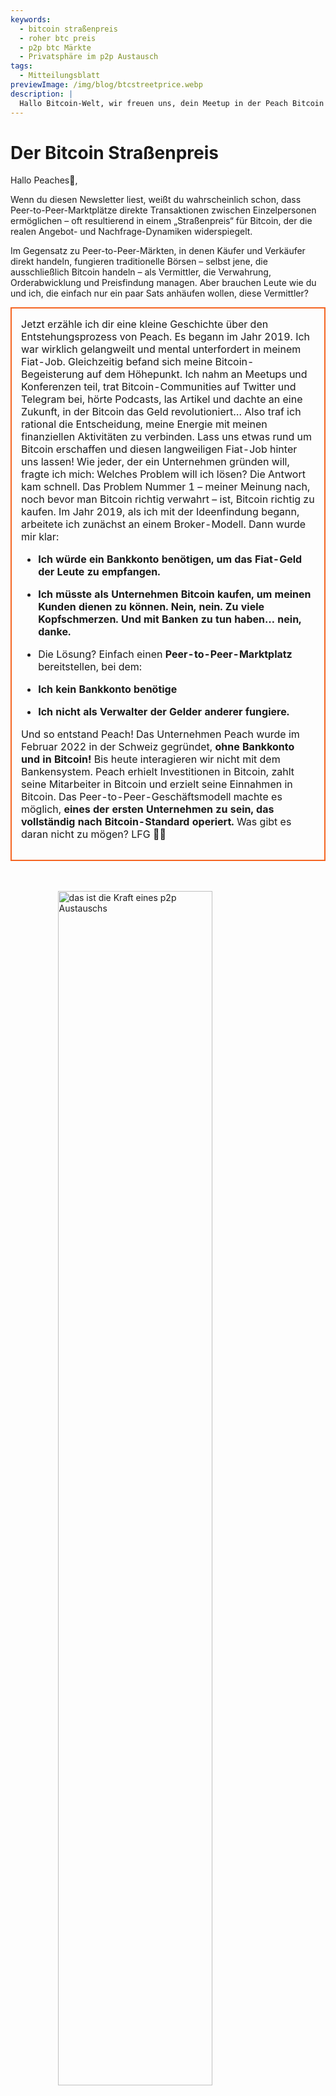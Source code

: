 ```yaml
---
keywords:
  - bitcoin straßenpreis
  - roher btc preis
  - p2p btc Märkte
  - Privatsphäre im p2p Austausch
tags:
  - Mitteilungsblatt
previewImage: /img/blog/btcstreetprice.webp
description: |
  Hallo Bitcoin-Welt, wir freuen uns, dein Meetup in der Peach Bitcoin App hinzuzufügen!
---
```


# Der Bitcoin Straßenpreis

Hallo Peaches🍑,

Wenn du diesen Newsletter liest, weißt du wahrscheinlich schon, dass Peer-to-Peer-Marktplätze direkte Transaktionen zwischen Einzelpersonen ermöglichen – oft resultierend in einem „Straßenpreis“ für Bitcoin, der die realen Angebot- und Nachfrage-Dynamiken widerspiegelt.

Im Gegensatz zu Peer-to-Peer-Märkten, in denen Käufer und Verkäufer direkt handeln, fungieren traditionelle Börsen – selbst jene, die ausschließlich Bitcoin handeln – als Vermittler, die Verwahrung, Orderabwicklung und Preisfindung managen. Aber brauchen Leute wie du und ich, die einfach nur ein paar Sats anhäufen wollen, diese Vermittler?

<table style="width: 100%; max-width: 800px; margin: auto; border-collapse: collapse;">
<td style="border: 2px solid #f56522; padding: 15px; width: 60%; vertical-align: top;">
Jetzt erzähle ich dir eine kleine Geschichte über den Entstehungsprozess von Peach. Es begann im Jahr 2019. Ich war wirklich gelangweilt und mental unterfordert in meinem Fiat-Job. Gleichzeitig befand sich meine Bitcoin-Begeisterung auf dem Höhepunkt. Ich nahm an Meetups und Konferenzen teil, trat Bitcoin-Communities auf Twitter und Telegram bei, hörte Podcasts, las Artikel und dachte an eine Zukunft, in der Bitcoin das Geld revolutioniert… Also traf ich rational die Entscheidung, meine Energie mit meinen finanziellen Aktivitäten zu verbinden. Lass uns etwas rund um Bitcoin erschaffen und diesen langweiligen Fiat-Job hinter uns lassen! Wie jeder, der ein Unternehmen gründen will, fragte ich mich: Welches Problem will ich lösen? Die Antwort kam schnell. Das Problem Nummer 1 – meiner Meinung nach, noch bevor man Bitcoin richtig verwahrt – ist, Bitcoin richtig zu kaufen. Im Jahr 2019, als ich mit der Ideenfindung begann, arbeitete ich zunächst an einem Broker-Modell. Dann wurde mir klar:

- **Ich würde ein Bankkonto benötigen, um das Fiat-Geld der Leute zu empfangen.**
- **Ich müsste als Unternehmen Bitcoin kaufen, um meinen Kunden dienen zu können. Nein, nein. Zu viele Kopfschmerzen. Und mit Banken zu tun haben… nein, danke.**

- Die Lösung? Einfach einen **Peer-to-Peer-Marktplatz** bereitstellen, bei dem:
- **Ich kein Bankkonto benötige**
- **Ich nicht als Verwalter der Gelder anderer fungiere.**

Und so entstand Peach! Das Unternehmen Peach wurde im Februar 2022 in der Schweiz gegründet, **ohne Bankkonto und in Bitcoin!** Bis heute interagieren wir nicht mit dem Bankensystem. Peach erhielt Investitionen in Bitcoin, zahlt seine Mitarbeiter in Bitcoin und erzielt seine Einnahmen in Bitcoin. Das Peer-to-Peer-Geschäftsmodell machte es möglich, **eines der ersten Unternehmen zu sein, das vollständig nach Bitcoin-Standard operiert.** Was gibt es daran nicht zu mögen? LFG 🍑🚀
</td>
</table>

<br><br>
<img src="/img/blog/This-is-peer-to-peer.gif" alt="das ist die Kraft eines p2p Austauschs" style="display:block; margin: auto; width: 70%;">
<br><br>

Kehren wir nun zum Bitcoin Straßenpreis zurück… alias dem Peer-to-Peer-Preis! Ich nenne ihn den rohen Preis, den reinen Preis, den intermediärfreien Preis, den natürlichen Preis, den unschuldigen Preis… den Preis, bei dem ein Individuum entscheidet, dass Bitcoin in diesem ganz bestimmten Moment, an diesem ganz bestimmten Ort und in dieser speziellen Situation <X> wert ist.

Das Konzept des Bitcoin Straßenpreises ist nicht ganz neu. Bereits 2017 führte Clark Moody den [Bitcoin Street Price](https://bitcoin.clarkmoody.com/posts/introducing-bitcoin-street-price?) Index ein, um den in Peer-to-Peer gehandelten Wert von Bitcoin in verschiedenen lokalen Währungen zu verfolgen. Diese Initiative sollte eine präzisere Darstellung des Bargeldwerts von Bitcoin in unterschiedlichen Regionen bieten. Leider existieren diese Daten heute nicht mehr wegen mangelnder Unterstützung und Ressourcen, aber Plattformen wie Peach Bitcoin verteidigen weiterhin die Idee, dass der Peer-to-Peer-Preis der wahre Preis von Bitcoin ist.

SCHAU DIR JETZT unsere brandneue [Homepage](https://peachbitcoin.com/) an, um den ATH des Bitcoin Straßenpreises auf Peach der letzten 24h / 15d / 30d in EUR, CHF und USD zu entdecken!  
Wie wird er berechnet? Wir nehmen den Durchschnittspreis aller abgeschlossenen Transaktionen auf Peach.

<div style="border: 2px solid orange; padding: 10px; text-align: center;">
    <strong>INTEGRIEREN & LOSLEGEN</strong> mit unserer Bitcoin Peer-to-Peer-Preis API:
</div>

:::buttons
[Peer-to-Peer Preis API](https://docs.peachbitcoin.com/#ath-price)
:::

RATE MAL! IST DIR AUFGEFALLEN, DASS…  
Der Bitcoin-Preis ist **oft höher** auf dem Peer-to-Peer-Marktplatz! Warum? Weil er roh ist und es keine lästigen Identifizierungs- und KYC-Prozesse gibt!  
Aus diesem Grund macht es Sinn, Bitcoin zu arbitragen oder auf Peach zu verkaufen. Und… **ES IST KOSTENLOS!!** Lade also die App herunter und schalte dein Verkaufsangebot ein!

<div style="text-align: center;">
  <video controls style="max-width: 100%; height: auto;">
    <source src="/img/blog/P2P-Price-promo.mp4" type="video/mp4">
    Dein Browser unterstützt das Video-Tag nicht.
  </video>
</div>

Schau, was Peer-to-Peer auch im echten Leben bedeutet:

Die Leute handeln Bitcoin super anonym mit BARGELD, während sie an Bitcoin-Meetups teilnehmen! Dies ist ein Meetup in Frankreich, [Bitcoin Metz!](https://x.com/btc_metz/status/1883220185504727229?s=46). Grüße an sie! Peach erleichtert den Handel, indem es Escrow und die Angebotsplattform bereitstellt. Vielen Dank an BitcoinMetz, dass sie Peach vorgestellt haben! Eine echte Ehre für uns.

![](/img/blog/tradecashforsat/tradeforsat.png)

Das war's von mir, Peaches!

Mit fruchtigen Grüßen,

@ProofofSteph

Mach das Peer-to-Peer-Stapeln von Sats zum Standard,

Teile deinen Empfehlungscode mit deinen Freunden

Sie erhalten einen kostenlosen Kauf und du bekommst Empfehlungs-Punkte, die du gegen Sats und mehr einlösen kannst.

## ⚠️ NEUE PEACH VERSION, JETZT VERFÜGBAR 0.5.3 (265) ⚠️

:::figures 3 
![finanziere bis zu 21 Sofort-Verkaufsangebote](/img/blog/tradecashforsat/fundmore.png)

![teile niemals deinen Passphrase](/img/blog/tradecashforsat/nevershare.png)

![Dunkelmodus bei Peach](/img/blog/tradecashforsat/darkmode.png)
:::

**TEILE DEINE SEED NIEMALS, NICHT EINMAL MIT DEINER MUTTER!**

## IN ANDEREN NACHRICHTEN, DER LIGHTNING⚡ KNOTEN VON PEACH IST LIVE!

![light peach](/img/blog/tradecashforsat/lightpeach.png)

- Sieh dir die Verbindungsdetails auf Clearnet und Tor [hier](https://ln.peachbitcoin.com/embed/FHQuQDFDUngLDXY2n36R6JjP5FgLHKFNF7MDMTUHR8bX/BTC/ln) an.
- Unsere Lightning-Adresse lautet **hello@ln.peachbitcoin.com** 🤗

Peach ist ein sehr kleines Team. Jede Hilfe und Unterstützung wird sehr geschätzt!  
Möchtest du mit uns zusammenarbeiten? Möchtest du uns promoten?  
Möchtest du als lokaler oder regionaler Peach Brand Ambassador dem Team beitreten? 👀  
Melde dich jetzt bei uns!

:::buttons
[Schreib uns!](mailto:hello@peachbitcoin.com)
:::

<table style="width: 100%; max-width: 800px; margin: auto; border-collapse: collapse;">
  <tr>
    <td style="border: 2px solid #E4572E; padding: 15px; width: 60%; vertical-align: top;">
      <div style="word-wrap: break-word; font-size: 16px; line-height: 1.5;">
        <strong>Bist du Meetup-Organisator?<br>
        Besitzt du einen Bitcoin-Shop?<br>
        Oder organisierst du Events/Konferenzen?</strong>
        <br><br>
        Integriere dein Event oder deinen Shop in unsere App, um Bargeld-Transaktionen an deinem Standort zu ermöglichen.
        <ul>
          <li>Erhalte 100% unserer Einnahmen für alle Bargeldgeschäfte, die bei deinem Meetup stattfinden!</li>
          <li>Erhalte deinen individuellen Empfehlungscode, Merchandising, Flyer und unsere volle Unterstützung, um Menschen den anonymen Handel näherzubringen.</li>
        </ul>
        Sende eine E-Mail mit <strong style="color: #E4572E;">#CASH4SATS</strong>, um alle Informationen zu erhalten.
      </div>
    </td>
    <td style="padding-left: 20px; width: 40%; text-align: center; vertical-align: top;">
      <img src="/img/blog/tradecashforsat/img1.png" alt="Meetup Bild" style="max-width: 100%; height: auto;">
      <br><br>
      <a href="#" style="display: inline-block; background-color: #E4572E; color: white; padding: 10px 20px; text-decoration: none; font-weight: bold; border-radius: 5px;">LISTE DEIN MEETUP AUF PEACH</a>
    </td>
  </tr>
</table>

<br><br>

![bleib am Stapeln!](/img/blog/tradecashforsat/keepstacking.png)
